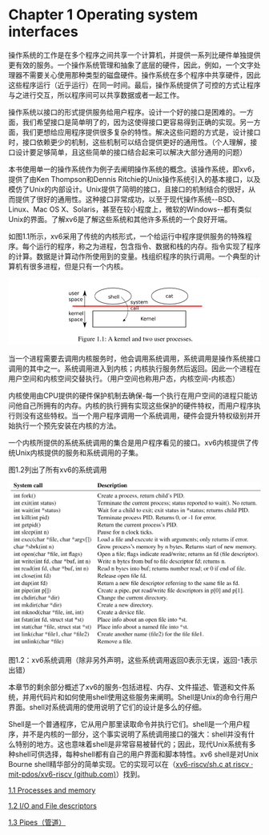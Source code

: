 # Chapter 1 Operating system interfaces

操作系统的工作是在多个程序之间共享一个计算机，并提供一系列比硬件单独提供更有效的服务。一个操作系统管理和抽象了底层的硬件，因此，例如，一个文字处理器不需要关心使用那种类型的磁盘硬件。操作系统在多个程序中共享硬件，因此这些程序运行（近乎运行）在同一时间。最后，操作系统提供了可控的方式让程序与之进行交互，所以程序间可以共享数据或者一起工作。

操作系统以接口的形式提供服务给用户程序。设计一个好的接口是困难的。一方面，我们希望接口是简单明了的，因为这使得接口更容易得到正确的实现。另一方面，我们更想给应用程序提供很多复杂的特性。解决这些问题的方式是，设计接口时，接口依赖更少的机制，这些机制可以结合提供更好的通用性。（个人理解，接口设计要足够简单，且这些简单的接口结合起来可以解决大部分通用的问题）

本书使用单一的操作系统作为例子去阐明操作系统的概念。该操作系统，即xv6，提供了由Ken Thompson和Dennis Ritchie的Unix操作系统引入的基本接口，以及模仿了Unix的内部设计。Unix提供了简明的接口，且接口的机制结合的很好，从而提供了很好的通用性。这种接口非常成功，以至于现代操作系统--BSD、Linux、Mac OS X、Solaris，甚至在较小程度上，微软的Windows--都有类似Unix的界面。了解xv6是了解这些系统和其他许多系统的一个良好开端。

如图1.1所示，xv6采用了传统的内核形式，一个给运行中程序提供服务的特殊程序。每个运行的程序，称之为进程，包含指令、数据和栈的内存。指令实现了程序的计算。数据是计算动作所使用到的变量。栈组织程序的执行调用。一个典型的计算机有很多进程，但是只有一个内核。

![Untitled](../img/c1_1.png)

当一个进程需要去调用内核服务时，他会调用系统调用，系统调用是操作系统接口调用的其中之一。系统调用进入到内核；内核执行服务然后返回。因此一个进程在用户空间和内核空间交替执行。（用户空间也称用户态，内核空间-内核态）

内核使用由CPU提供的硬件保护机制去确保-每一个执行在用户空间的进程只能访问他自己所拥有的内存。内核的执行拥有实现这些保护的硬件特权，而用户程序执行则没有这些特权。当一个用户程序调用一个系统调用，硬件会提升特权级别并开始执行一个预先安装在内核的方法。

一个内核所提供的系统系统调用的集合是用户程序看见的接口。xv6内核提供了传统Unix内核提供的服务和系统调用的子集。

图1.2列出了所有xv6的系统调用

![Untitled](../img/c1_2.png)

图1.2：xv6系统调用（除非另外声明，这些系统调用返回0表示无误，返回-1表示出错）

本章节的剩余部分概述了xv6的服务-包括进程、内存、文件描述、管道和文件系统，并用代码片和如何使用shell使用这些服务来阐明。Shell是Unix的命令行用户界面。shell对系统调用的使用说明了它们的设计是多么的仔细。

Shell是一个普通程序，它从用户那里读取命令并执行它们。shell是一个用户程序，并不是内核的一部分，这个事实说明了系统调用接口的强大：shell并没有什么特别的地方。这也意味着shell是非常容易被替代的；因此，现代Unix系统有多种shell可供选择，每种shell都有自己的用户界面和脚本特性。xv6 shell是对Unix Bourne shell精华部分的简单实现。它的实现可以在（[xv6-riscv/sh.c at riscv · mit-pdos/xv6-riscv (github.com)](https://github.com/mit-pdos/xv6-riscv/blob/riscv//user/sh.c#L1)）找到。

[1.1 Processes and memory](/1-1Processes%20and%20memory.md)

[1.2 I/O and File descriptors](https://www.notion.so/1-2-I-O-and-File-descriptors-05a00ab45f9a4bfb8fe8a6aafae7ba00)

[1.3 Pipes（管道）](https://www.notion.so/1-3-Pipes-1dba7a0387ac451fb7eeae4b8b653441)